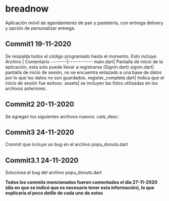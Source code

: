 # **breadnow**

Aplicación móvil de agendamiento de pan y pastelería, con entrega delivery y opción de personalizar entrega.

## **Commit1 19-11-2020**

Se respalda todos el código programado hasta el momento. Esto incluye:
Archivo | Comentario
--------|------------
main.dart| Pantalla de inicio de la aplicación, esta solo puede llevar a registrarse (Signin.dart)
signin.dart| pantalla de inicio de sesión, no se encuentra enlazado a una base de datos por lo que lso datos no son guardados.
register_complete.dart| Indica que el inicio de sesión fue exitoso.
assets| se incluyen las fotos utilizadas en los archivos anteriores.


## **Commit2 20-11-2020**

Se agregan los siguientes archivos nuevos:
cate_desc:



## **Commit3 24-11-2020**

Commit que incluye un bug en el archivo popu_donuts.dart


## **Commit3.1 24-11-2020**

Soluciona el bug del archivo popu_donuts.dart

**Todos los commits mencionados fueron comentados el día 27-11-2020 (día en que se indicó que es necesario tener esta información), lo que explicaría el poco detlle de cada uno de estos**
